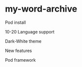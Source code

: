 # my-word-archive

Pod install


10-20 Language support

Dark-White theme

New features

Pod framework 
